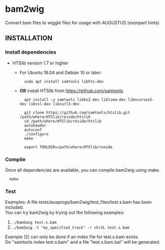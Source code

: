 # bam2wig

Convert bam files to wiggle files for usage with AUGUSTUS (exonpart hints)

## INSTALLATION

### Install dependencies
    
- HTSlib version 1.7 or higher
  
  - For Ubuntu 18.04 and Debian 10 or later:
    ```
      sudo apt install samtools libhts-dev
    ```

  - **OR** install HTSlib from https://github.com/samtools
    
    ```
      apt install -y samtools libbz2-dev liblzma-dev libncurses5-dev libssl-dev libcurl3-dev

      git clone https://github.com/samtools/htslib.git /path/where/HTSlib/reside/htslib
      cd /path/where/HTSlib/reside/htslib
      autoheader
      autoconf
      ./configure
      make
    
      export TOOLDIR=/path/where/HTSlib/reside

    ```

### Compile
Once all dependencies are available, you can compile bam2wig using make.

```
  make
```

### Test

Examples:
A file tests/auxprogs/bam2wig/test_files/test.s.bam has been included.  
You can try bam2wig by trying out the following examples:

1) ``` ./bam2wig test.s.bam ```
2) ``` ./bam2wig -t "my_specified_track" -r chr3L test.s.bam ```

Example (2) can only be done if an index file for test.s.bam exists.  
Do "samtools index test.s.bam" and a file "test.s.bam.bai" will be generated.

